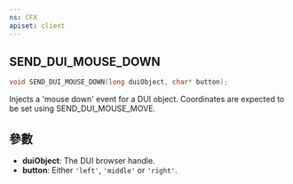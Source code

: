 ```yaml
---
ns: CFX
apiset: client
---
```

## SEND_DUI_MOUSE_DOWN

```c
void SEND_DUI_MOUSE_DOWN(long duiObject, char* button);
```

Injects a 'mouse down' event for a DUI object. Coordinates are expected to be set using SEND\_DUI\_MOUSE\_MOVE.

## 參數
* **duiObject**: The DUI browser handle.
* **button**: Either `'left'`, `'middle'` or `'right'`.

